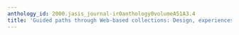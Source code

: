 ```yaml
---
anthology_id: 2000.jasis_journal-ir0anthology0volumeA51A3.4
title: 'Guided paths through Web-based collections: Design, experiences, and adaptations'
---
```

